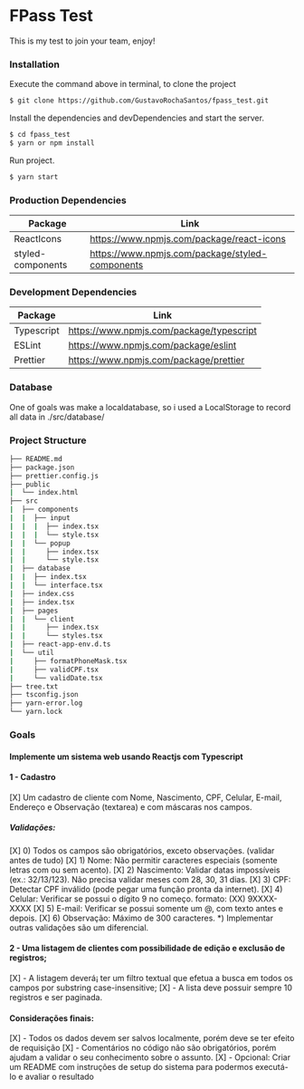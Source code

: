 # FPass Test
This is my test to join your team, enjoy!

### Installation

Execute the command above in terminal, to clone the project
```sh
$ git clone https://github.com/GustavoRochaSantos/fpass_test.git
```
Install the dependencies and devDependencies and start the server.

```sh
$ cd fpass_test
$ yarn or npm install
```

Run project.

```sh
$ yarn start
```

### Production Dependencies

| Package | Link |
| ------ | ------ |
| ReactIcons | https://www.npmjs.com/package/react-icons |
| styled-components | https://www.npmjs.com/package/styled-components |

### Development Dependencies

| Package | Link |
| ------ | ------ |
| Typescript | https://www.npmjs.com/package/typescript |
| ESLint | https://www.npmjs.com/package/eslint |
| Prettier | https://www.npmjs.com/package/prettier |


### Database
One of goals was make a localdatabase, so i used a LocalStorage to record all data in ./src/database/

### Project Structure
```bash
├── README.md
├── package.json
├── prettier.config.js
├── public
|  └── index.html
├── src
|  ├── components
|  |  ├── input
|  |  |  ├── index.tsx
|  |  |  └── style.tsx
|  |  └── popup
|  |     ├── index.tsx
|  |     └── style.tsx
|  ├── database
|  |  ├── index.tsx
|  |  └── interface.tsx
|  ├── index.css
|  ├── index.tsx
|  ├── pages
|  |  └── client
|  |     ├── index.tsx
|  |     └── styles.tsx
|  ├── react-app-env.d.ts
|  └── util
|     ├── formatPhoneMask.tsx
|     ├── validCPF.tsx
|     └── validDate.tsx
├── tree.txt
├── tsconfig.json
├── yarn-error.log
└── yarn.lock
```

### Goals
#### Implemente um sistema web usando Reactjs com Typescript 

#### 1 - Cadastro
[X] Um cadastro de cliente com Nome, Nascimento, CPF, Celular, E-mail, Endereço e Observação (textarea) e com máscaras nos campos.
##### Validações:
[X]  0) Todos os campos são obrigatórios, exceto observações. (validar antes de tudo)
[X] 1) Nome: Não permitir caracteres especiais (somente letras com ou sem acento).
[X] 2) Nascimento: Validar datas impossíveis (ex.: 32/13/123). Não precisa validar meses com 28, 30, 31 dias.
[X] 3) CPF: Detectar CPF inválido (pode pegar uma função pronta da internet).
[X] 4) Celular: Verificar se possui o dígito 9 no começo. formato: (XX) 9XXXX-XXXX
[X] 5) E-mail: Verificar se possui somente um @, com texto antes e depois.
[X] 6) Observação: Máximo de 300 caracteres.
*) Implementar outras validações são um diferencial.
####  2 -  Uma listagem de clientes com possibilidade de edição e exclusão de registros;
[X] - A listagem deverá¡ ter um filtro textual que efetua a busca em todos os campos por substring case-insensitive;
[X] - A lista deve possuir sempre 10 registros e ser paginada.
#### Considerações finais:
[X] - Todos os dados devem ser salvos localmente, porém deve se ter efeito de requisição
[X] - Comentários no código não são obrigatórios, porém ajudam a validar o seu conhecimento sobre o assunto.
[X] - Opcional: Criar um README com instruções de setup do sistema para podermos executá-lo e avaliar o resultado